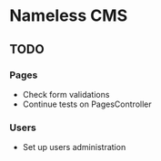 # Nameless CMS

## TODO

### Pages
- Check form validations
- Continue tests on PagesController

### Users
- Set up users administration